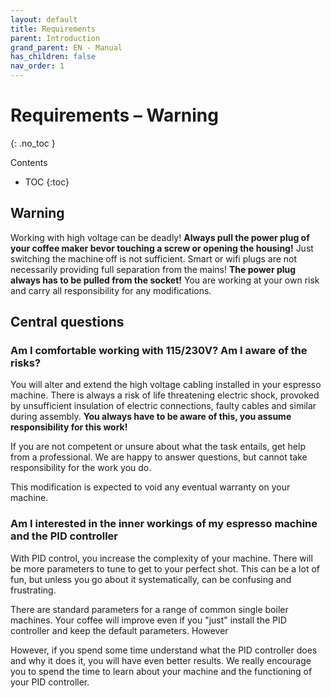 ```yaml
---
layout: default
title: Requirements
parent: Introduction
grand_parent: EN - Manual
has_children: false
nav_order: 1
---
```


# Requirements – Warning
{: .no_toc }

Contents

* TOC
{:toc}

## Warning

Working with high voltage can be deadly! **Always pull the power plug of your coffee maker bevor touching a screw or opening the housing!** Just switching the machine off is not sufficient. Smart or wifi plugs are not necessarily providing full separation from the mains! **The power plug always has to be pulled from the socket!** You are working at your own risk and carry all responsibility for any modifications.

## Central questions

### Am I comfortable working with 115/230V? Am I aware of the risks?

You will alter and extend the high voltage cabling installed in your espresso machine. There is always a risk of life threatening electric shock, provoked by unsufficient insulation of electric connections, faulty cables and similar during assembly. **You always have to be aware of this, you assume responsibility for this work!**

If you are not competent or unsure about what the task entails, get help from a professional. We are happy to answer questions, but cannot take responsibility for the work you do.

This modification is expected to void any eventual warranty on your machine.


### Am I interested in the inner workings of my espresso machine and the PID controller

With PID control, you increase the complexity of your machine. There will be more parameters to tune to get to your perfect shot. This can be a lot of fun, but unless you go about it systematically, can be confusing and frustrating.

There are standard parameters for a range of common single boiler machines. Your coffee will improve even if you "just" install the PID controller and keep the default parameters. However

However, if you spend some time understand what the PID controller does and why it does it, you will have even better results. We really encourage you to spend the time to learn about your machine and the functioning of your PID controller.
